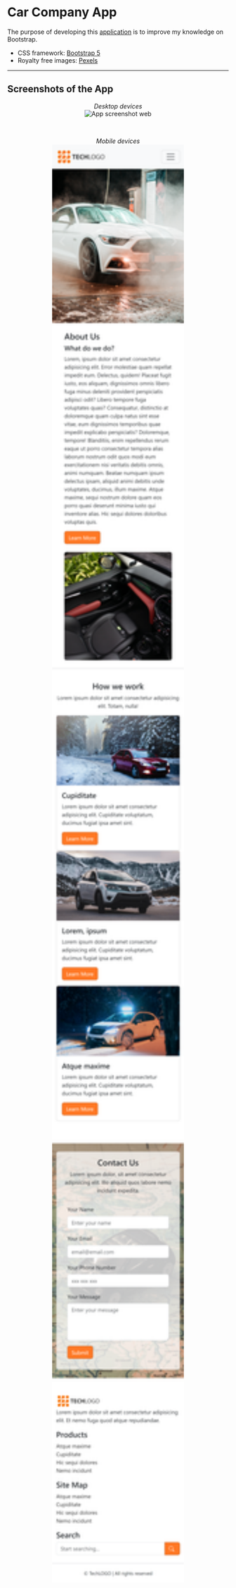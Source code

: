# Car Company App

The purpose of developing this [application](https://szomer.github.io/Car-Company-Frontend/) is to improve my knowledge on Bootstrap.

- CSS framework: [Bootstrap 5](https://getbootstrap.com/)
- Royalty free images: [Pexels](https://www.pexels.com/)

---

## Screenshots of the App

<p align="center">
  <i>Desktop devices</i> <br>
  <img src="images/web.jpg?raw=true" alt="App screenshot web"/>

</p>

<br/>

<p align="center">
  <i>Mobile devices</i><br>
  <img src="images/mobile.jpg?raw=true" width="300" alt="App screenshot web"/>
 
</p>
